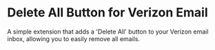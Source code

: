# Delete All Button for Verizon Email
A simple extension that adds a 'Delete All' button to your Verizon email inbox, allowing you to easily remove all emails.
